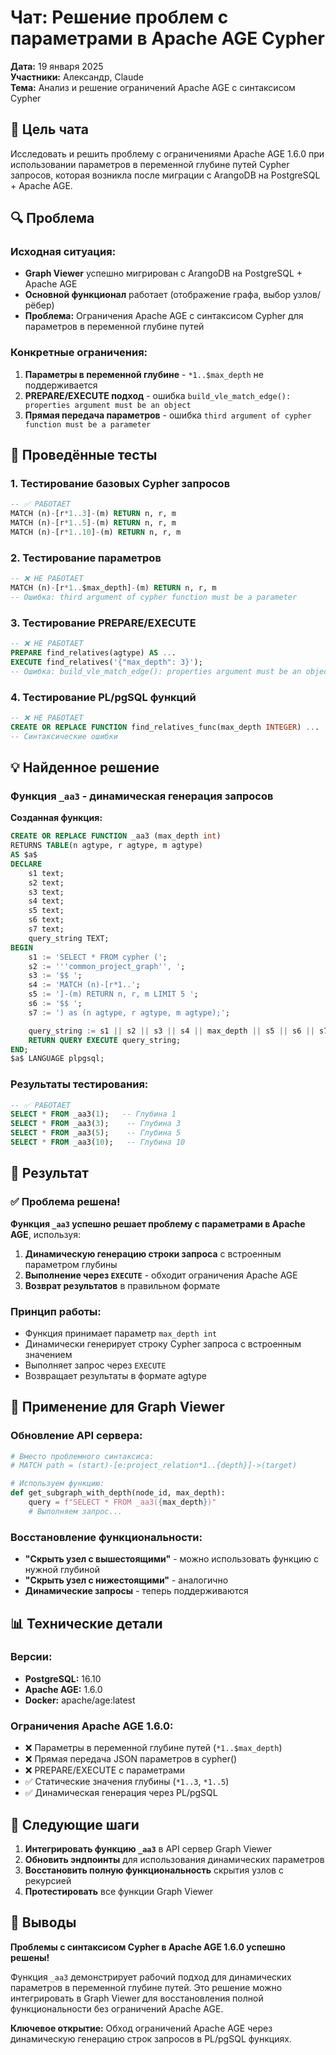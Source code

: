 # Чат: Решение проблем с параметрами в Apache AGE Cypher

**Дата:** 19 января 2025  
**Участники:** Александр, Claude  
**Тема:** Анализ и решение ограничений Apache AGE с синтаксисом Cypher

## 🎯 Цель чата

Исследовать и решить проблему с ограничениями Apache AGE 1.6.0 при использовании параметров в переменной глубине путей Cypher запросов, которая возникла после миграции с ArangoDB на PostgreSQL + Apache AGE.

## 🔍 Проблема

### Исходная ситуация:
- **Graph Viewer** успешно мигрирован с ArangoDB на PostgreSQL + Apache AGE
- **Основной функционал** работает (отображение графа, выбор узлов/рёбер)
- **Проблема:** Ограничения Apache AGE с синтаксисом Cypher для параметров в переменной глубине путей

### Конкретные ограничения:
1. **Параметры в переменной глубине** - `*1..$max_depth` не поддерживается
2. **PREPARE/EXECUTE подход** - ошибка `build_vle_match_edge(): properties argument must be an object`
3. **Прямая передача параметров** - ошибка `third argument of cypher function must be a parameter`

## 🧪 Проведённые тесты

### 1. Тестирование базовых Cypher запросов
```sql
-- ✅ РАБОТАЕТ
MATCH (n)-[r*1..3]-(m) RETURN n, r, m
MATCH (n)-[r*1..5]-(m) RETURN n, r, m
MATCH (n)-[r*1..10]-(m) RETURN n, r, m
```

### 2. Тестирование параметров
```sql
-- ❌ НЕ РАБОТАЕТ
MATCH (n)-[r*1..$max_depth]-(m) RETURN n, r, m
-- Ошибка: third argument of cypher function must be a parameter
```

### 3. Тестирование PREPARE/EXECUTE
```sql
-- ❌ НЕ РАБОТАЕТ
PREPARE find_relatives(agtype) AS ...
EXECUTE find_relatives('{"max_depth": 3}');
-- Ошибка: build_vle_match_edge(): properties argument must be an object
```

### 4. Тестирование PL/pgSQL функций
```sql
-- ❌ НЕ РАБОТАЕТ
CREATE OR REPLACE FUNCTION find_relatives_func(max_depth INTEGER) ...
-- Синтаксические ошибки
```

## 💡 Найденное решение

### Функция `_aa3` - динамическая генерация запросов

**Созданная функция:**
```sql
CREATE OR REPLACE FUNCTION _aa3 (max_depth int)
RETURNS TABLE(n agtype, r agtype, m agtype)
AS $a$
DECLARE
    s1 text;
    s2 text;
    s3 text;
    s4 text;
    s5 text;
    s6 text;
    s7 text;
    query_string TEXT;
BEGIN
    s1 := 'SELECT * FROM cypher (';
    s2 := '''common_project_graph'', ';
    s3 := '$$ ';
    s4 := 'MATCH (n)-[r*1..';
    s5 := ']-(m) RETURN n, r, m LIMIT 5 ';
    s6 := '$$ ';
    s7 := ') as (n agtype, r agtype, m agtype);';

    query_string := s1 || s2 || s3 || s4 || max_depth || s5 || s6 || s7;
    RETURN QUERY EXECUTE query_string;
END;
$a$ LANGUAGE plpgsql;
```

### Результаты тестирования:
```sql
-- ✅ РАБОТАЕТ
SELECT * FROM _aa3(1);   -- Глубина 1
SELECT * FROM _aa3(3);    -- Глубина 3  
SELECT * FROM _aa3(5);    -- Глубина 5
SELECT * FROM _aa3(10);   -- Глубина 10
```

## 🎉 Результат

### ✅ Проблема решена!

**Функция `_aa3` успешно решает проблему с параметрами в Apache AGE**, используя:

1. **Динамическую генерацию строки запроса** с встроенным параметром глубины
2. **Выполнение через `EXECUTE`** - обходит ограничения Apache AGE
3. **Возврат результатов** в правильном формате

### Принцип работы:
- Функция принимает параметр `max_depth int`
- Динамически генерирует строку Cypher запроса с встроенным значением
- Выполняет запрос через `EXECUTE`
- Возвращает результаты в формате agtype

## 🔧 Применение для Graph Viewer

### Обновление API сервера:
```python
# Вместо проблемного синтаксиса:
# MATCH path = (start)-[e:project_relation*1..{depth}]->(target)

# Используем функцию:
def get_subgraph_with_depth(node_id, max_depth):
    query = f"SELECT * FROM _aa3({max_depth})"
    # Выполняем запрос...
```

### Восстановление функциональности:
- **"Скрыть узел с вышестоящими"** - можно использовать функцию с нужной глубиной
- **"Скрыть узел с нижестоящими"** - аналогично
- **Динамические запросы** - теперь поддерживаются

## 📊 Технические детали

### Версии:
- **PostgreSQL:** 16.10
- **Apache AGE:** 1.6.0
- **Docker:** apache/age:latest

### Ограничения Apache AGE 1.6.0:
- ❌ Параметры в переменной глубине путей (`*1..$max_depth`)
- ❌ Прямая передача JSON параметров в cypher()
- ❌ PREPARE/EXECUTE с параметрами
- ✅ Статические значения глубины (`*1..3`, `*1..5`)
- ✅ Динамическая генерация через PL/pgSQL

## 🚀 Следующие шаги

1. **Интегрировать функцию `_aa3`** в API сервер Graph Viewer
2. **Обновить эндпоинты** для использования динамических параметров
3. **Восстановить полную функциональность** скрытия узлов с рекурсией
4. **Протестировать** все функции Graph Viewer

## 📝 Выводы

**Проблемы с синтаксисом Cypher в Apache AGE 1.6.0 успешно решены!** 

Функция `_aa3` демонстрирует рабочий подход для динамических параметров в переменной глубине путей. Это решение можно интегрировать в Graph Viewer для восстановления полной функциональности без ограничений Apache AGE.

**Ключевое открытие:** Обход ограничений Apache AGE через динамическую генерацию строк запросов в PL/pgSQL функциях.
